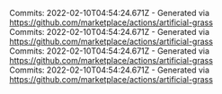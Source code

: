 Commits: 2022-02-10T04:54:24.671Z - Generated via https://github.com/marketplace/actions/artificial-grass
<br>
Commits: 2022-02-10T04:54:24.671Z - Generated via https://github.com/marketplace/actions/artificial-grass
<br>
Commits: 2022-02-10T04:54:24.671Z - Generated via https://github.com/marketplace/actions/artificial-grass
<br>
Commits: 2022-02-10T04:54:24.671Z - Generated via https://github.com/marketplace/actions/artificial-grass
<br>
